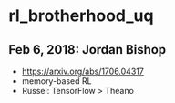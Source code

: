 # rl_brotherhood_uq

## Feb 6, 2018: Jordan Bishop
* https://arxiv.org/abs/1706.04317
* memory-based RL
* Russel: TensorFlow > Theano
